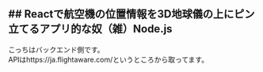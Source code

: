 ## ## Reactで航空機の位置情報を3D地球儀の上にピン立てるアプリ的な奴（雑）Node.js
こっちはバックエンド側です。<br />
APIはhttps://ja.flightaware.com/というところから取ってます。